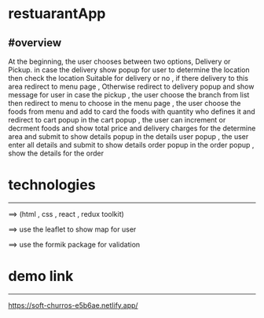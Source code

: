 # restuarantApp

#overview
---------------------------------------------------------------------------------------------------------------------------------------------
At the beginning, the user chooses between two options, Delivery or Pickup.
in case the  delivery show popup for user to determine the location then check the location Suitable for delivery or no ,
if there delivery to this area redirect to menu page 
, Otherwise redirect to delivery popup and show message for user 
in case the pickup , the user choose the branch from list then redirect to menu to choose
in the menu page , the user choose the foods from menu and add to card the foods with quantity who defines it and redirect to cart popup
in the cart popup , the user can increment or decrment foods and show total price and delivery charges for the determine area and submit to show details popup
in the details user popup , the user enter all details and submit to show details order popup
in the order popup , show the details for the order


# technologies
--------------------------------------------------------------------------------------------------------------------------------------------
==> (html , css , react , redux toolkit)

==> use the leaflet to show map for user

==> use the formik package for validation


# demo link
------------------------------------------------------------------------------------------------------------------------------------------------

https://soft-churros-e5b6ae.netlify.app/




